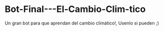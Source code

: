 # Bot-Final---El-Cambio-Clim-tico
Un gran bot para que aprendan del cambio climático!, Usenlo si pueden ;)
